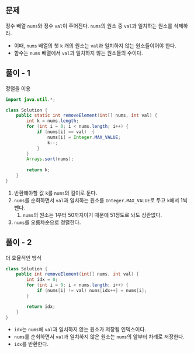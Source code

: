 ## 문제

정수 배열 `nums`와 정수 `val`이 주어진다. `nums`의 원소 중 `val`과 일치하는 원소를 삭제하라.

- 이때, `nums` 배열의 첫 `k` 개의 원소는 `val`과 일치하지 않는 원소들이어야 한다.
- 함수는 `nums` 배열에서 `val`과 일치하지 않는 원소들의 수이다.

## 풀이 - 1

정렬을 이용

```java
import java.util.*;

class Solution {
    public static int removeElement(int[] nums, int val) {
        int k = nums.length;
        for (int i = 0; i < nums.length; i++) {
            if (nums[i] == val)  {
                nums[i] = Integer.MAX_VALUE;
                k--;
            }
        }
        Arrays.sort(nums);
        
        return k;
    }
}
```

1. 반환해야할 값 `k`를 `nums`의 길이로 둔다.
2. `nums`를 순회하면서 `val`과 일치하는 원소를 `Integer.MAX_VALUE`로 두고 `k`에서 1씩 뺀다.
    1. `nums`의 원소는 1부터 50까지이기 때문에 51정도로 놔도 상관없다.
3. `nums`를 오름차순으로 정렬한다.

## 풀이 - 2

더 효율적인 방식

```java
class Solution {
    public int removeElement(int[] nums, int val) {
        int idx = 0;
        for (int i = 0; i < nums.length; i++) {
            if (nums[i] != val) nums[idx++] = nums[i];
        }

        return idx;
    }
}
```

- `idx`는 `nums`에 `val`과 일치하지 않는 원소가 저장될 인덱스이다.
- `nums`를 순회하면서 `val`과 일치하지 않은 원소는 `nums`의 앞부터 차례로 저장한다.
- `idx`를 반환한다.
